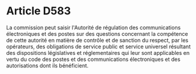 # Article D583

La commission peut saisir l'Autorité de régulation des communications électroniques et des postes sur des questions concernant la compétence de cette autorité en matière de contrôle et de sanction du respect, par les opérateurs, des obligations de service public et service universel résultant des dispositions législatives et réglementaires qui leur sont applicables en vertu du code des postes et des communications électroniques et des autorisations dont ils bénéficient.
